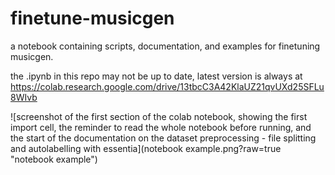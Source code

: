 # finetune-musicgen
a notebook containing scripts, documentation, and examples for finetuning musicgen.

the .ipynb in this repo may not be up to date, latest version is always at https://colab.research.google.com/drive/13tbcC3A42KlaUZ21qvUXd25SFLu8WIvb

![screenshot of the first section of the colab notebook, showing the first import cell, the reminder to read the whole notebook before running, and the start of the documentation on the dataset preprocessing - file splitting and autolabelling with essentia](notebook example.png?raw=true "notebook example")
